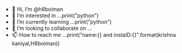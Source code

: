 - 👋 Hi, I’m @h8boiman
- 👀 I’m interested in ...print("python")
- 🌱 I’m currently learning ...print("python")
- 💞️ I’m looking to collaborate on ...
- 📫 How to reach me ...print("name:{} and instaID:{}".format(krishna kaniyal,H8boiman))

<!---
h8boiman/h8boiman is a ✨ special ✨ repository because its `README.md` (this file) appears on your GitHub profile.
You can click the Preview link to take a look at your changes.
--->
